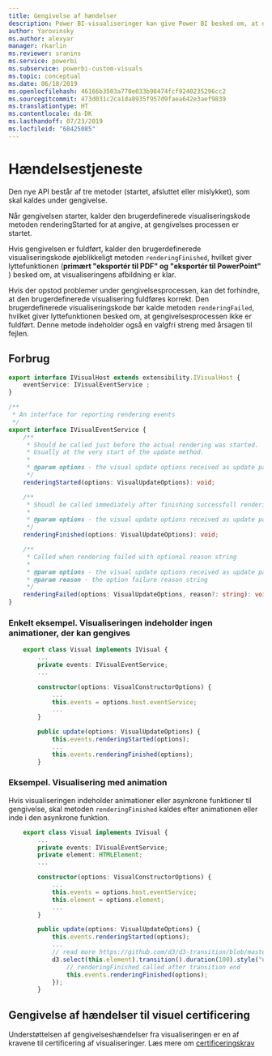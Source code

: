 ```yaml
---
title: Gengivelse af hændelser
description: Power BI-visualiseringer kan give Power BI besked om, at de er klar til at blive eksporteret til Power Point/PDF
author: Yarovinsky
ms.author: alexyar
manager: rkarlin
ms.reviewer: sranins
ms.service: powerbi
ms.subservice: powerbi-custom-visuals
ms.topic: conceptual
ms.date: 06/18/2019
ms.openlocfilehash: 46166b3503a770e033b98474fcf9240235296cc2
ms.sourcegitcommit: 473d031c2ca1da8935f957d9faea642e3aef9839
ms.translationtype: HT
ms.contentlocale: da-DK
ms.lasthandoff: 07/23/2019
ms.locfileid: "68425085"
---
```

# <a name="event-service"></a>Hændelsestjeneste

Den nye API består af tre metoder (startet, afsluttet eller mislykket), som skal kaldes under gengivelse.

Når gengivelsen starter, kalder den brugerdefinerede visualiseringskode metoden renderingStarted for at angive, at gengivelses processen er startet.

Hvis gengivelsen er fuldført, kalder den brugerdefinerede visualiseringskode øjeblikkeligt metoden `renderingFinished`, hvilket giver lyttefunktionen (**primært "eksportér til PDF" og "eksportér til PowerPoint"** ) besked om, at visualiseringens afbildning er klar.

Hvis der opstod problemer under gengivelsesprocessen, kan det forhindre, at den brugerdefinerede visualisering fuldføres korrekt. Den brugerdefinerede visualiseringskode bør kalde metoden `renderingFailed`, hvilket giver lyttefunktionen besked om, at gengivelsesprocessen ikke er fuldført. Denne metode indeholder også en valgfri streng med årsagen til fejlen.

## <a name="usage"></a>Forbrug

```typescript
export interface IVisualHost extends extensibility.IVisualHost {
    eventService: IVisualEventService ;
}

/**
 * An interface for reporting rendering events
 */
export interface IVisualEventService {
    /**
     * Should be called just before the actual rendering was started. 
     * Usually at the very start of the update method.
     *
     * @param options - the visual update options received as update parameter
     */
    renderingStarted(options: VisualUpdateOptions): void;

    /**
     * Shoudl be called immediately after finishing successfull rendering.
     * 
     * @param options - the visual update options received as update parameter
     */
    renderingFinished(options: VisualUpdateOptions): void;

    /**
     * Called when rendering failed with optional reason string
     * 
     * @param options - the visual update options received as update parameter
     * @param reason - the option failure reason string
     */
    renderingFailed(options: VisualUpdateOptions, reason?: string): void;
}
```

### <a name="simple-sample-the-visual-hasnt-any-animations-on-rendering"></a>Enkelt eksempel. Visualiseringen indeholder ingen animationer, der kan gengives

```typescript
    export class Visual implements IVisual {
        ...
        private events: IVisualEventService;
        ...

        constructor(options: VisualConstructorOptions) {
            ...
            this.events = options.host.eventService;
            ...
        }

        public update(options: VisualUpdateOptions) {
            this.events.renderingStarted(options);
            ...
            this.events.renderingFinished(options);
        }
```

### <a name="sample-the-visual-with-animation"></a>Eksempel. Visualisering med animation

Hvis visualiseringen indeholder animationer eller asynkrone funktioner til gengivelse, skal metoden `renderingFinished` kaldes efter animationen eller inde i den asynkrone funktion.

```typescript
    export class Visual implements IVisual {
        ...
        private events: IVisualEventService;
        private element: HTMLElement;
        ...

        constructor(options: VisualConstructorOptions) {
            ...
            this.events = options.host.eventService;
            this.element = options.element;
            ...
        }

        public update(options: VisualUpdateOptions) {
            this.events.renderingStarted(options);
            ...
            // read more https://github.com/d3/d3-transition/blob/master/README.md#transition_end
            d3.select(this.element).transition().duration(100).style("opacity","0").end().then(() => {
                // renderingFinished called after transition end
                this.events.renderingFinished(options);
            });
        }
```

## <a name="rendering-events-for-visual-certification"></a>Gengivelse af hændelser til visuel certificering

Understøttelsen af gengivelseshændelser fra visualiseringen er en af kravene til certificering af visualiseringer. Læs mere om [certificeringskrav](https://docs.microsoft.com/power-bi/power-bi-custom-visuals-certified?#certification-requirements)
